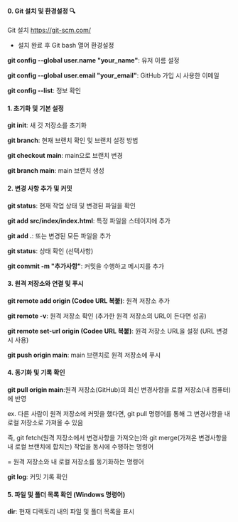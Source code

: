 #### 0. Git 설치 및 환경설정 🔍

Git 설치 https://git-scm.com/

- 설치 완료 후 Git bash 열어 환경설정

**git config --global user.name "your_name"**: 유저 이름 설정

**git config --global user.email "your_email"**: GitHub 가입 시 사용한 이메일

**git config --list**: 정보 확인

#### 1. 초기화 및 기본 설정

**git init**: 새 깃 저장소를 초기화

**git branch**: 현재 브랜치 확인 및 브랜치 설정 방법

**git checkout main**: main으로 브랜치 변경

**git branch main**: main 브랜치 생성

#### 2. 변경 사항 추가 및 커밋

**git status**: 현재 작업 상태 및 변경된 파일을 확인

**git add src/index/index.html**: 특정 파일을 스테이지에 추가

**git add .**: 또는 변경된 모든 파일을 추가

**git status**: 상태 확인 (선택사항)

**git commit -m "추가사항"**: 커밋을 수행하고 메시지를 추가

#### 3. 원격 저장소와 연결 및 푸시

**git remote add origin (Codee URL 복붙)**: 원격 저장소 추가

**git remote -v**: 원격 저장소 확인 (추가한 원격 저장소의 URL이 든다면 성공)

**git remote set-url origin (Codee URL 복붙)**: 원격 저장소 URL을 설정 (URL 변경 시 사용)

**git push origin main**: main 브랜치로 원격 저장소에 푸시

#### 4. 동기화 및 기록 확인

**git pull origin main**:원격 저장소(GitHub)의 최신 변경사항을 로컬 저장소(내 컴퓨터)에 반영

ex. 다른 사람이 원격 저장소에 커밋을 했다면, git pull 명령어를 통해 그 변경사항을 내 로컬 저장소로 가져올 수 있음

즉, git fetch(원격 저장소에서 변경사항을 가져오는)와 git merge(가져온 변경사항을 내 로컬 브랜치에 합치는) 작업을 동시에 수행하는 명령어

= 원격 저장소와 내 로컬 저장소를 동기화하는 명령어

**git log**: 커밋 기록 확인

#### 5. 파일 및 폴더 목록 확인 (Windows 명령어)

**dir**: 현재 디렉토리 내의 파일 및 폴더 목록을 표시
